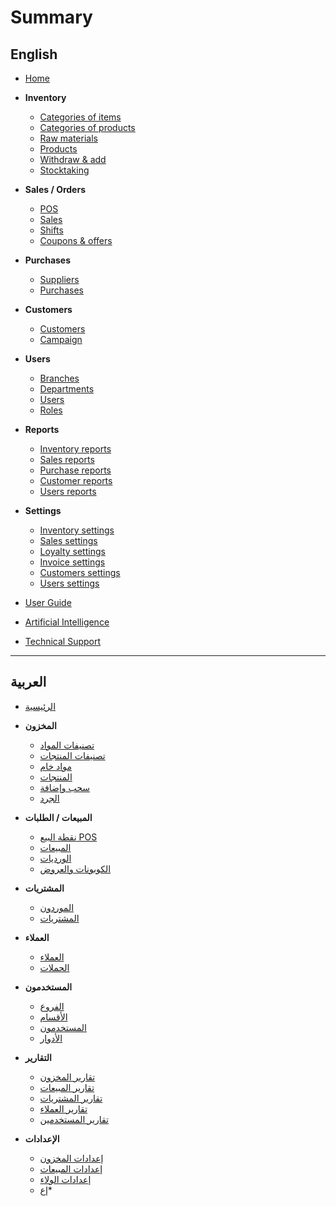 # Summary

## English
* [Home](docs/en/home.md)

* **Inventory**
  * [Categories of items](docs/en/inventory/categories-items.md)
  * [Categories of products](docs/en/inventory/categories-products.md)
  * [Raw materials](docs/en/inventory/raw-materials.md)
  * [Products](docs/en/inventory/products.md)
  * [Withdraw & add](docs/en/inventory/transactions.md)
  * [Stocktaking](docs/en/inventory/stocktaking.md)

* **Sales / Orders**
  * [POS](docs/en/sales/pos.md)
  * [Sales](docs/en/sales/sales.md)
  * [Shifts](docs/en/sales/shifts.md)
  * [Coupons & offers](docs/en/sales/coupons-offers.md)

* **Purchases**
  * [Suppliers](docs/en/purchases/suppliers.md)
  * [Purchases](docs/en/purchases/purchases.md)

* **Customers**
  * [Customers](docs/en/customers/customers.md)
  * [Campaign](docs/en/customers/campaign.md)

* **Users**
  * [Branches](docs/en/users/branches.md)
  * [Departments](docs/en/users/departments.md)
  * [Users](docs/en/users/users.md)
  * [Roles](docs/en/users/roles.md)

* **Reports**
  * [Inventory reports](docs/en/reports/inventory.md)
  * [Sales reports](docs/en/reports/sales.md)
  * [Purchase reports](docs/en/reports/purchase.md)
  * [Customer reports](docs/en/reports/customer.md)
  * [Users reports](docs/en/reports/users.md)

* **Settings**
  * [Inventory settings](docs/en/settings/inventory.md)
  * [Sales settings](docs/en/settings/sales.md)
  * [Loyalty settings](docs/en/settings/loyalty.md)
  * [Invoice settings](docs/en/settings/invoice.md)
  * [Customers settings](docs/en/settings/customers.md)
  * [Users settings](docs/en/settings/users.md)

* [User Guide](docs/en/user-guide.md)
* [Artificial Intelligence](docs/en/ai.md)
* [Technical Support](docs/en/support.md)

---

## العربية
* [الرئيسية](docs/ar/home.md)

* **المخزون**
  * [تصنيفات المواد](docs/ar/inventory/categories-items.md)
  * [تصنيفات المنتجات](docs/ar/inventory/categories-products.md)
  * [مواد خام](docs/ar/inventory/raw-materials.md)
  * [المنتجات](docs/ar/inventory/products.md)
  * [سحب وإضافة](docs/ar/inventory/transactions.md)
  * [الجرد](docs/ar/inventory/stocktaking.md)

* **المبيعات / الطلبات**
  * [نقطة البيع POS](docs/ar/sales/pos.md)
  * [المبيعات](docs/ar/sales/sales.md)
  * [الورديات](docs/ar/sales/shifts.md)
  * [الكوبونات والعروض](docs/ar/sales/coupons-offers.md)

* **المشتريات**
  * [الموردون](docs/ar/purchases/suppliers.md)
  * [المشتريات](docs/ar/purchases/purchases.md)

* **العملاء**
  * [العملاء](docs/ar/customers/customers.md)
  * [الحملات](docs/ar/customers/campaign.md)

* **المستخدمون**
  * [الفروع](docs/ar/users/branches.md)
  * [الأقسام](docs/ar/users/departments.md)
  * [المستخدمون](docs/ar/users/users.md)
  * [الأدوار](docs/ar/users/roles.md)

* **التقارير**
  * [تقارير المخزون](docs/ar/reports/inventory.md)
  * [تقارير المبيعات](docs/ar/reports/sales.md)
  * [تقارير المشتريات](docs/ar/reports/purchase.md)
  * [تقارير العملاء](docs/ar/reports/customer.md)
  * [تقارير المستخدمين](docs/ar/reports/users.md)

* **الإعدادات**
  * [إعدادات المخزون](docs/ar/settings/inventory.md)
  * [إعدادات المبيعات](docs/ar/settings/sales.md)
  * [إعدادات الولاء](docs/ar/settings/loyalty.md)
  * [إع]()*
